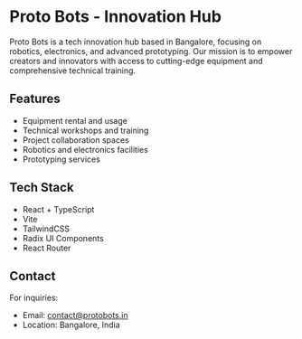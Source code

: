 # Proto Bots - Innovation Hub

Proto Bots is a tech innovation hub based in Bangalore, focusing on robotics, electronics, and advanced prototyping. Our mission is to empower creators and innovators with access to cutting-edge equipment and comprehensive technical training.

## Features

- Equipment rental and usage
- Technical workshops and training
- Project collaboration spaces
- Robotics and electronics facilities
- Prototyping services

## Tech Stack

- React + TypeScript
- Vite
- TailwindCSS
- Radix UI Components
- React Router


## Contact

For inquiries:

- Email: contact@protobots.in
- Location: Bangalore, India


